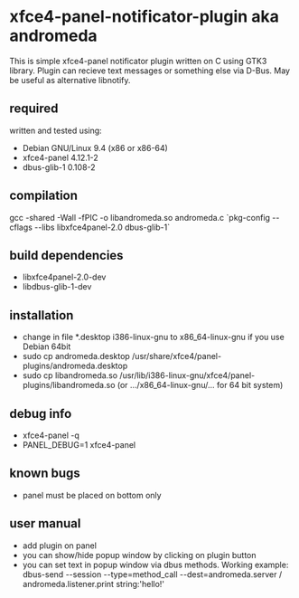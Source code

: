 # xfce4-panel-notificator-plugin aka andromeda
This is simple xfce4-panel notificator plugin written on C using GTK3 library. Plugin can recieve text messages or something else via D-Bus. May be useful as alternative libnotify.
## required
written and tested using:
- Debian GNU/Linux 9.4 (x86 or x86-64)
- xfce4-panel 4.12.1-2
- dbus-glib-1 0.108-2
## compilation
gcc -shared -Wall -fPIC -o libandromeda.so andromeda.c \`pkg-config --cflags --libs libxfce4panel-2.0 dbus-glib-1\`
## build dependencies
- libxfce4panel-2.0-dev
- libdbus-glib-1-dev
## installation
- change in file *.desktop i386-linux-gnu to x86_64-linux-gnu if you use Debian 64bit
- sudo cp andromeda.desktop /usr/share/xfce4/panel-plugins/andromeda.desktop
- sudo cp libandromeda.so /usr/lib/i386-linux-gnu/xfce4/panel-plugins/libandromeda.so (or .../x86_64-linux-gnu/... for 64 bit system)
## debug info
- xfce4-panel -q
- PANEL_DEBUG=1 xfce4-panel
## known bugs
- panel must be placed on bottom only
## user manual
- add plugin on panel
- you can show/hide popup window by clicking on plugin button
- you can set text in popup window via dbus methods. Working example:
dbus-send --session --type=method_call --dest=andromeda.server / andromeda.listener.print string:'hello!'
